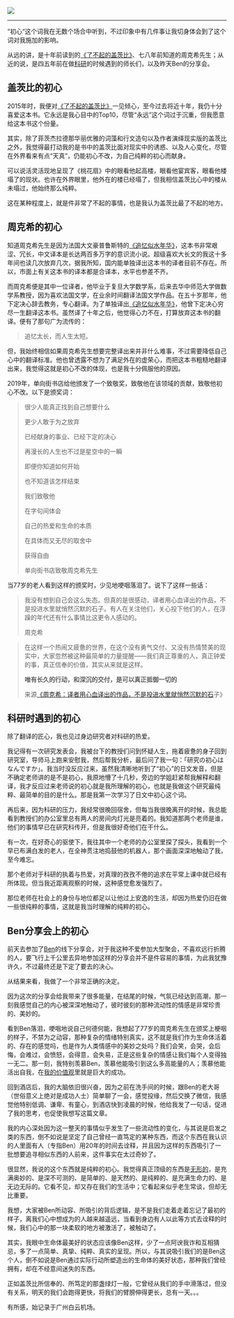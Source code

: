 ![](https://rolen.wiki/wp-content/uploads/2024/04/shoshin-scaled.jpg)

---

“初心“这个词我在无数个场合中听到，不过印象中有几件事让我切身体会到了这个词对我施加的影响。

从远的讲，是十年前读到的[《了不起的盖茨比》](https://rolen.wiki/the-great-gatsby-2/)、七八年前知道的周克希先生；从近的说，是四五年前在做[科研](https://rolen.wiki/research/)的时候遇到的师长们，以及昨天Ben的分享会。

## 盖茨比的初心

2015年时，我便对[《了不起的盖茨比》](https://rolen.wiki/the-great-gatsby-2/)一见倾心，至今过去将近十年，我仍十分喜爱这本书。它永远是我心目中的Top10，尽管“永远”这个词过于沉重，但我愿意给这本书这个份量。

其实，除了菲茨杰拉德那华丽优雅的词藻和行文造句以及作者演绎现实版的盖茨比之外，我觉得最打动我的是书中的盖茨比面对现实中的诱惑、以及人心变化，尽管在外界看来有点“天真”，仍能初心不改，为自己纯粹的初心而献身。

可以说活灵活现地呈现了《桃花扇》中的眼看他起高楼，眼看他宴宾客，眼看他楼塌了的现状。也许在外界眼里，他外在的楼已经塌了，但我相信盖茨比心中的楼从未塌过，他始终那么纯粹。

这在某种程度上，就是件非常了不起的事情，也是我认为盖茨比最了不起的地方。

## 周克希的初心

知道周克希先生是因为法国大文豪普鲁斯特的[《追忆似水年华》](https://rolen.wiki/in-search-of-lost-time/)，这本书非常艰涩、冗长，中文译本是长达两百多万字的意识流小说。超级喜欢大长文的我这十多年间也读几次放弃几次，据我所知，国内能单独译出这本书的译者目前不存在。所以，市面上有关这本书的译本都是合译本，水平也参差不齐。

而周克希便是其中一位译者，他毕业于复旦大学数学系，后来去华中师范大学做数学系教授，因为喜欢法国文学，在业余时间翻译法国文学作品。在五十岁那年，他下定决心辞去教务，专心翻译。为了单独译出[《追忆似水年华》](https://rolen.wiki/in-search-of-lost-time/)，他曾下定决心穷尽一生翻译这本书。虽然译了十年之后，他觉得心力不在，打算放弃这本书的翻译。便有了那句广为流传的：

> 追忆太长，而人生太短。

但，我始终相信如果周克希先生想要完整译出来并非什么难事，不过需要降低自己心中的翻译标准。他也曾透露不想为了满足外在的虚荣心，而把这本书粗糙地翻译出来，我觉得这就是初心不改的体现，也是我十分佩服他的原因。

2019年，单向街书店给他颁发了一个致敬奖，致敬他在该领域的贡献，致敬他初心不改。以下是颁奖词：

> 很少人能真正找到自己想要什么
> 
> 更少人敢于为之放弃
> 
> 已经献身的事业、已经下定的决心 
> 
> 再漫长的人生也不过是星空中的一瞬
> 
> 即便你知道如何开始
> 
> 也不知道该怎样结束 
> 
> 我们致敬他
> 
> 在字句间体会
> 
> 自己的热爱和生命的本质
> 
> 在具体而又无尽的取舍中
> 
> 获得自由
> 
> 单向街书店致敬周克希先生

当77岁的老人看到这样的颁奖时，少见地哽咽落泪了。说下了这样一些话：

> 我没有想到自己会这么失态。但真的是很感动，译者用心血译出的作品，不是投进水里就悄然沉默的石子。有人在关注他们，关心投下他们的人，在浮躁的年代还有什么事情比这更令人感动的。
> 
> 周克希

> 在这样一个热闹又疲惫的世界，在这个没有勇气交付、又没有热情赞美的现实中，大家忽然被这种最简单的力量提醒——我们真正尊重的人，真正钟爱的事，真正信奉的价值，其实从来就是这样。
> 
> **唯有长久的行动，和深沉的交付，是可以真正抵御一切的**
> 
> 来源[《周克希：译者用心血译出的作品，不是投进水里就悄然沉默的石](https://mp.weixin.qq.com/s/Aa6k3yE2iu6pUGeLAF_i3Q)子》

## 科研时遇到的初心

除了翻译的匠心，我也见过身边研究者对科研的热爱。

我记得有一次研究发表会，我被台下的教授们问到怀疑人生，拖着疲惫的身子回到研究室，导师马上跑来安慰我，然后帮我分析，最后问了我一句：「研究の初心はなんですか」。我当时没反应过来，虽然我清晰地听到了“初心”的日文发音，但是不确定老师讲的是不是初心，我原地懵了十几秒，旁边的学姐赶紧帮我解释和翻译，我才反应过来老师说的初心就是我所理解的初心，也就是我做这个研究最纯粹、最简单的目的是什么。那是我第一次学习了日文中初心这个词。

再后来，因为科研的压力，我经常很晚回宿舍，但每当我很晚离开的时候，我总能看到教授们的办公室里总有两人的房间内灯光是亮着的。我知道那两个老师是谁，他们的事情早已在研究科传开，但是我很好奇他们在干什么。  

有一次，在好奇心的驱使下，我往其中一个老师的办公室里探了探头，我看到一个早已布满白发的老人，在全神贯注地捣鼓他的机器人，那个画面深深地触动了我，至今难忘。

那个老师对于科研的执着与热爱，对真理的孜孜不倦的追求在平常上课中就已经有所体现。但当我近距离观察的时候，这种感觉愈发强烈了。

那位老师在社会上的身份与地位都足以让他过上安逸的生活，却因为热爱仍旧在做一些很纯粹的事情，这就是我当时理解的纯粹的初心。

## Ben分享会上的初心

前天去参加了[Ben](https://rolen.wiki/a-man-called-ben-2/)的线下分享会，对于我这种不爱参加大型聚会，不喜欢远行折腾的人，要飞行上千公里去异地参加这样的分享会并不是件容易的事情，为此我犹豫许久，不过最终还是下定了要去的决心。

从结果来看，我做了一个非常正确的决定。

因为这次的分享会给我带来了很多能量，在结尾的时候，气氛已经达到高潮，那一刻我感觉自己的内心被深深地触动了，彼时彼刻的那种流动性的情感是非常珍贵的、美妙的。

看到Ben落泪，哽咽地说自己何德何能，我想起了77岁的周克希先生在颁奖上梗咽的样子，不禁为之动容，那种复杂的情绪特别真实，这不就是我们作为生命体活着的、存在的感觉吗，也是作为人类情感中的美妙之处吗？我们会笑，会哭，会后悔，会难过，会愤怒，会得意，会失易，正是这些复杂的情感让我们每个人变得独一无二。那一刻，我特别羡慕Ben，羡慕他能吸引到这么多高能量的人；羡慕他能活出自我，在[我的价值观](https://rolen.wiki/my-beliefs/)里就是巨大的成功。

回到酒店后，我的大脑依旧很兴奋，因为之前在洗手间的时候，跟Ben的老大哥（世俗意义上绝对是成功人士）简单聊了一会，感觉投缘，然后交换了微信，我感觉他特别低调、谦卑、有童心，到酒店快到凌晨的时候，他给我发了一句话，促进了我的思考，也促使我想写这篇文章。

我的内心深处因为这一整天的事情似乎发生了一些流动性的变化，与其说是启发之类的东西，倒不如说是坚定了自己曾经一直笃定的某种东西，而这个东西在我认识的人里面有人（专指Ben）用20年的时间去诠释，并且因为这样的东西吸引了一批想要追寻相似东西的人前来，这件事实在太过奇妙了。

很显然，我说的这个东西就是纯粹的初心。我觉得真正顶级的东西是[无形的](https://rolen.wiki/existence-and-emptiness/)，是充满奥妙的、是深不可测的、是简单的、是天然的、是纯粹的、是充满生命力的、是无边无际的。它看不见，却又存在我们的生活中；它看起来似乎老生常谈，但却无比重要。

我想，大家被Ben所动容、所吸引的背后逻辑，是不是我们走着走着忘记了最初的样子，离我们心中想成为的人越来越遥远，当看到身边有人以此等方式去诠释的时候，我们心中的那一块柔软的地方被激活了，被触动了。

其实，我眼中生命体最美好的状态应该像Ben这样，少了一点阿谀我诈和互相猜忌，多了一点简单、真挚、纯粹、真实的呈现。所以，与其说吸引我们的是Ben这个人，倒不如说是Ben通过实际行动所塑造出的生命体的美好状态，那种我们曾经拥有，却在不经意间迷失的东西。

正如盖茨比所信奉的、所笃定的那盏绿灯一般，它曾经从我们的手中滑落过，但没有关系，明天的我们会跑得更快，将我们的臂膀伸得更长，总有一天。。。

有所感，始记录于广州白云机场。